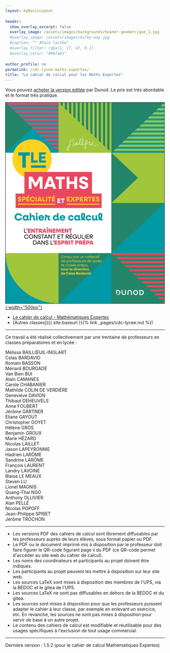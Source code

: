```yaml
---
layout: myBasicLayout

header:
  show_overlay_excerpt: false
  overlay_image: /assets/images/backgrounds/header-geometrique_1.jpg
  #overlay_image: /assets/images/milky-way.jpg
  #caption: "" #Voie lactée"
  #overlay_filter: rgba(1, 17, 47, 0.2)
  #overlay_color: "#907ab3"

author_profile: no
permalink: /cdc-lycee-maths-expertes/
title: "Le cahier de calcul pour les Maths Expertes"
---
```


Vous pouvez [acheter la version éditée](https://www.dunod.com/cahier-calcul-en-maths-terminale-specialite-maths-et-maths-expertes) par Dunod. Le prix est très abordable et le format très pratique.

[![cahier de calcul](/assets/images/couverture_CdC_lycee_Tale.jpeg){:width="500px"}](https://www.dunod.com/cahier-calcul-en-maths-terminale-specialite-maths-et-maths-expertes)


- [Le cahier de calcul - Mathématiques Expertes](/cdc-lycee/cahier_de_calcul_Maths_Expertes_v1.5.2.pdf)
- [Autres classes]({{ site.baseurl }}{% link _pages/cdc-lycee.md %})


---

Ce travail a été réalisé collectivement par une trentaine de professeurs en classes préparatoires et en lycée :

Mélissa BAILLŒUIL-INGLART<br>
Colas BARDAVID<br>
Romain BASSON<br>
Ménard BOURGADE<br>
Van Bien BUI<br>
Alain CAMANES<br>
Carole CHABANIER<br>
Mathilde COLIN DE VERDIÈRE<br>
Geneviève DAVION<br>
Thibaut DEHEUVELS<br>
Anne FOUBERT<br>
Jérôme GÄRTNER<br>
Eliane GAYOUT<br>
Christopher GOYET<br>
Hélène GROS<br>
Benjamin GROUX<br>
Marie HÉZARD<br>
Nicolas LAILLET<br>
Jason LAPEYRONNIE<br>
Hadrien LARÔME<br>
Sandrine LARÔME<br>
François LAURENT<br>
Landry LAVOINE<br>
Blaise LE MEAUX<br>
Steven LU<br>
Lionel MAGNIS<br>
Quang-Thai NGO<br>
Anthony OLLIVIER<br>
Alan PELLÉ<br>
Nicolas POPOFF<br>
Jean-Philippe SPRIET<br>
Jérôme TROCHON


---

- Les versions PDF des cahiers de calcul sont librement diffusables par les professeurs auprès de leurs élèves, sous format papier ou PDF.
- Le PDF ou le document imprimé mis à disposition par le professeur doit faire figurer le QR-code figurant page ii du PDF (ce QR-code permet d'accéder au site web du cahier de calcul).
- Les noms des coordinateurs et participants au projet doivent être indiqués.
- Les participants au projet peuvent les mettre à disposition sur leur site web.
- Les sources LaTeX sont mises à disposition des membres de l'UPS, via la BEDOC et le gitea de l'UPS.
- Les sources LaTeX ne sont pas diffusables en dehors de la BEDOC et du gitea.
- Les sources sont mises à disposition pour que les professeurs puissent adapter le cahier à leur classe, par exemple en enlevant un exercice, etc. En revanche, les sources ne sont pas mises à disposition pour servir de base à un autre projet.
- Le contenu des cahiers de calcul est modifiable et réutilisable pour des usages spécifiques à l'exclusion de tout usage commercial.


---

Dernière version : 1.5.2 (pour le cahier de calcul Mathématiques Expertes)
